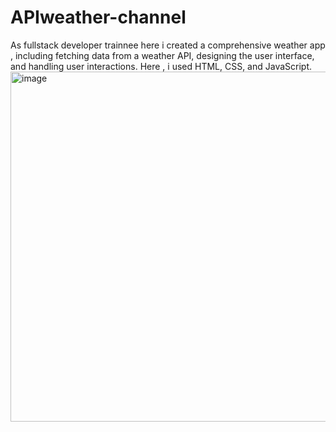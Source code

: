 # APIweather-channel
As  fullstack developer trainnee here i created a comprehensive weather app , including fetching data from a weather API, designing the user interface, and handling user interactions. Here , i used  HTML, CSS, and JavaScript.
<img width="560" alt="image" src="https://github.com/user-attachments/assets/8b2c5541-94e0-4a14-8388-3bad9e208241">
